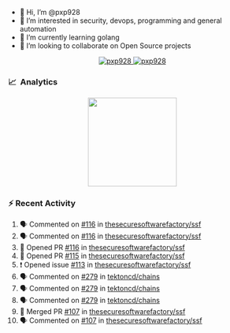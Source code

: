 - 👋  Hi, I’m @pxp928
- 👀  I’m interested in security, devops, programming and general automation
- 🌱  I’m currently learning golang
- 💞️  I’m looking to collaborate on Open Source projects

<p align="center">
  <a href="https://linkedin.com/in/pxp928" target="blank">
    <img src="https://img.shields.io/badge/linkedin-%230077B5.svg?&style=for-the-badge&logo=linkedin&logoColor=white" alt="pxp928" />
  </a>
  <a href="https://twitter.com/pxp928" target="blank">
    <img src="https://img.shields.io/badge/Twitter-1DA1F2?style=for-the-badge&logo=twitter&logoColor=white" alt="pxp928" />
  </a>
</p>

### 📈 &nbsp;Analytics

<p align="center">
  <a href="https://github.com/pxp928">
    <img height="180em" src="https://github-readme-stats-eight-theta.vercel.app/api?username=pxp928&show_icons=true&theme=radical&include_all_commits=true&count_private=true&line_height=26"/>
    <!---
    <img height="180em" src="https://github-readme-stats-eight-theta.vercel.app/api/top-langs/?username=pxp928&layout=compact&theme=radical&line_height=26"/>
    --->
  </a>
</p>

### :zap: Recent Activity

<!--START_SECTION:activity-->
1. 🗣 Commented on [#116](https://github.com/thesecuresoftwarefactory/ssf/issues/116) in [thesecuresoftwarefactory/ssf](https://github.com/thesecuresoftwarefactory/ssf)
2. 🗣 Commented on [#116](https://github.com/thesecuresoftwarefactory/ssf/issues/116) in [thesecuresoftwarefactory/ssf](https://github.com/thesecuresoftwarefactory/ssf)
3. 💪 Opened PR [#116](https://github.com/thesecuresoftwarefactory/ssf/pull/116) in [thesecuresoftwarefactory/ssf](https://github.com/thesecuresoftwarefactory/ssf)
4. 💪 Opened PR [#115](https://github.com/thesecuresoftwarefactory/ssf/pull/115) in [thesecuresoftwarefactory/ssf](https://github.com/thesecuresoftwarefactory/ssf)
5. ❗️ Opened issue [#113](https://github.com/thesecuresoftwarefactory/ssf/issues/113) in [thesecuresoftwarefactory/ssf](https://github.com/thesecuresoftwarefactory/ssf)
6. 🗣 Commented on [#279](https://github.com/tektoncd/chains/issues/279) in [tektoncd/chains](https://github.com/tektoncd/chains)
7. 🗣 Commented on [#279](https://github.com/tektoncd/chains/issues/279) in [tektoncd/chains](https://github.com/tektoncd/chains)
8. 🗣 Commented on [#279](https://github.com/tektoncd/chains/issues/279) in [tektoncd/chains](https://github.com/tektoncd/chains)
9. 🎉 Merged PR [#107](https://github.com/thesecuresoftwarefactory/ssf/pull/107) in [thesecuresoftwarefactory/ssf](https://github.com/thesecuresoftwarefactory/ssf)
10. 🗣 Commented on [#107](https://github.com/thesecuresoftwarefactory/ssf/issues/107) in [thesecuresoftwarefactory/ssf](https://github.com/thesecuresoftwarefactory/ssf)
<!--END_SECTION:activity-->

<!---
pxp928/pxp928 is a ✨ special ✨ repository because its `README.md` (this file) appears on your GitHub profile.
You can click the Preview link to take a look at your changes.
--->
